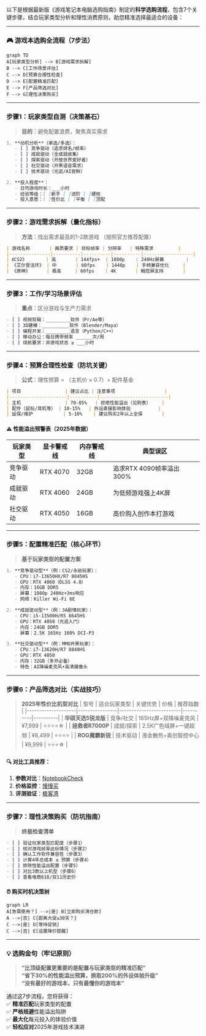 以下是根据最新版《游戏笔记本电脑选购指南》制定的**科学选购流程**，包含7个关键步骤，结合玩家类型分析和理性消费原则，助您精准选择最适合的设备：

---

### 🎮 **游戏本选购全流程（7步法）**
```mermaid
graph TD
A[玩家类型分析] --> B[游戏需求拆解]
B --> C[工作场景评估]
C --> D[预算合理性检查]
D --> E[配置精准匹配]
E --> F[产品筛选对比]
F --> G[理性决策购买]
```

---

### 步骤1：玩家类型自测（决策基石）
> **目的**：避免配置浪费，聚焦真实需求
```markdown
1. **动机分析**（单选/多选）：
   - [ ] 竞争驱动（追求排名/帧率）
   - [ ] 成就驱动（全成就收集）
   - [ ] 探索驱动（开放世界爱好者）
   - [ ] 社交驱动（开黑语音需求）
   - [ ] 技术驱动（光追/AI尝鲜）

2. **投入程度**：
   - 日均游戏时长：___小时
   - 经验等级：[ ]新手 [ ]进阶 [ ]硬核
   - 投入意愿：[ ]性价比 [ ]平衡 [ ]顶配
```

---

### 步骤2：游戏需求拆解（量化指标）
> **方法**：找出需求最高的1-2款游戏 （按照官方推荐配置）
```markdown
| 游戏名称       | 画质要求 | 目标帧率 | 分辨率   | 特殊需求         |
|---------------|----------|----------|----------|------------------|
| 《CS2》       | 高       | 144fps+  | 1080p    | 240Hz屏幕        |
| 《艾尔登法环》 | 中       | 60fps    | 1440p    | 手柄兼容优化     |
| 《原神》      | 极高     | 60fps    | 4K       | 触控屏支持       |
```

---

### 步骤3：工作/学习场景评估
> **重点**：区分游戏与生产力需求
```markdown
- [ ] 视频剪辑：_________软件（Pr/Ae等）
- [ ] 3D建模：__________软件（Blender/Maya）
- [ ] 编程开发：_________语言（Python/C++）
- [ ] 移动办公：每日携带频率 ______次/周
- [ ] 续航要求：非游戏状态 ≥ ___小时
```

---

### 步骤4：预算合理性检查（防坑关键）
> **公式**：理性预算 = （主机价 × 0.7）+ 配件基金
```markdown
| 项目                | 建议占比 | 注意事项                  |
|---------------------|----------|-------------------------|
| 主机                | 70-85%   | 拒绝性能溢出（见附表）    |
| 配件（鼠标/耳机等） | 10-15%   | 外设直接影响体验          |
| 延保/维护           | 5-10%    | 建议购买2年以上全保       |
```

#### ⚠️ 性能溢出预警表（2025年数据）
| 玩家类型       | 显卡警戒线 | 内存警戒线 | 典型误区                 |
|----------------|------------|------------|--------------------------|
| 竞争驱动       | RTX 4070   | 32GB       | 追求RTX 4090帧率溢出300% |
| 成就驱动       | RTX 4060   | 24GB       | 为低频游戏强上4K屏       |
| 社交驱动       | RTX 4050   | 16GB       | 高价购入创作本打游戏     |

---

### 步骤5：配置精准匹配（核心环节）
> **基于玩家类型的配置方案**
```markdown
1. **竞争驱动型**（例：CS2/永劫玩家）：
   - CPU：i7-13650HX/R7 8845HS
   - GPU：RTX 4060（DLSS 4.0）
   - 内存：16GB DDR5
   - 屏幕：1080p 240Hz+3ms响应
   - 网络：Killer Wi-Fi 6E

2. **成就驱动型**（例：3A剧情玩家）：
   - CPU：i5-13500H/R5 8645HS
   - GPU：RTX 4050（光追入门）
   - 内存：24GB DDR5
   - 屏幕：2.5K 165Hz 100% DCI-P3

3. **社交驱动型**（例：MMO开黑玩家）：
   - CPU：i7-13620H/R7 8840HS
   - GPU：RTX 4050
   - 内存：32GB（多开必备）
   - 特色：AI降噪麦克风+高清摄像头
```

---

### 步骤6：产品筛选对比（实战技巧）
> **2025年性价比机型对比**
| 型号               | 适合玩家类型   | 关键优势                  | 价格     | 推荐指数 |
|--------------------|----------------|-------------------------|----------|----------|
| **华硕天选5锐龙版** | 竞争/社交      | 165Hz屏+双降噪麦克风     | ¥7,999   | ⭐⭐⭐⭐☆   |
| **拯救者R7000P**   | 成就/探索      | 2.5K广色域屏+一键超频    | ¥8,499   | ⭐⭐⭐⭐     |
| **ROG魔霸新锐**    | 技术驱动       | 液金散热+奥创智控中心    | ¥9,999   | ⭐⭐⭐☆     |

#### 🔍 对比工具推荐：
1. **参数对比**：[NotebookCheck](https://www.notebookcheck.net/)
2. **价格监控**：[慢慢买](https://www.manmanbuy.com/)
3. **评测验证**：[极客湾](https://www.geekerwan.com/)

---

### 步骤7：理性决策购买（防坑指南）
> **终极检查清单**
```markdown
- [ ] 验证玩家类型匹配度（步骤1）
- [ ] 核对游戏帧率达标情况（步骤2）
- [ ] 确认工作软件兼容性（步骤3）
- [ ] 计算4年总成本 ≤ 预算（步骤4）
- [ ] 排除性能溢出配置（步骤5）
- [ ] 对比3款以上机型（步骤6）
- [ ] 查看电商618/双11历史价
```

#### ⏰ 购买时机决策树
```mermaid
graph LR
A[急需使用？] -->|是| B[立即购买清仓款]
A -->|否| C{距离大促≤30天？}
C -->|是| D[等待促销]
C -->|否| E[设置降价提醒]
```

---

### 💡 选购金句（牢记原则）
> **“比顶级配置更重要的是配置与玩家类型的精准匹配”**  
> **“省下30%的性能溢出预算，换取200%的外设体验升级”**  
> **“没有最好的游戏本，只有最懂你的游戏本”**

通过这7步流程，您将获得：  
✅ **精准匹配**玩家类型的配置  
✅ **严格规避**性能溢出陷阱  
✅ **最大化**每元投入的体验价值  
✅ **轻松应对**2025年游戏技术演进